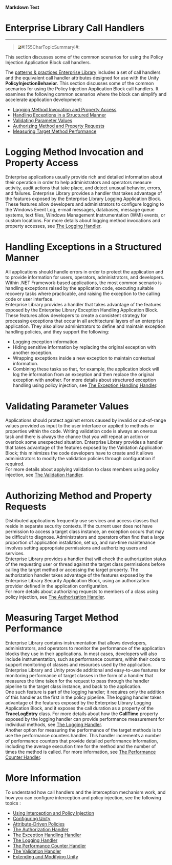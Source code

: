 ﻿---
Source File Name: 75-Interception.docx
AssetID: 969b6f02-4da3-41d1-8527-c9e0009d1632
Title: Enterprise Library Call Handlers
Order In ToC: 2\6\3
Output Filename: 2\6\3_Enterprise Library Call Handlers.markdown
---

#### Markdown Test ####
# Enterprise Library Call Handlers #
----------


> ![](../../images/note.gif)#!155CharTopicSummary!#:
> 
This section discusses some of the common scenarios for using the Policy Injection Application Block call handlers.

The [patterns & practices Enterprise Library](http://msdn.microsoft.com/entlib/) includes a set of call handlers and the equivalent call handler attributes designed for use with the Unity **PolicyInjectionBehavior**. This section discusses some of the common scenarios for using the Policy Injection Application Block call handlers. It examines the following common scenarios where the block can simplify and accelerate application development:  
+ <a href="#scenarios_logging" xmlns:dt="uuid:C2F41010-65B3-11d1-A29F-00AA00C14882" xmlns:xlink="http://www.w3.org/1999/xlink" xmlns:MSHelp="http://msdn.microsoft.com/mshelp">Logging Method Invocation and Property Access</a>
+ <a href="#scenarios_exceptions" xmlns:dt="uuid:C2F41010-65B3-11d1-A29F-00AA00C14882" xmlns:xlink="http://www.w3.org/1999/xlink" xmlns:MSHelp="http://msdn.microsoft.com/mshelp">Handling Exceptions in a Structured Manner</a>
+ <a href="#scenarios_validation" xmlns:dt="uuid:C2F41010-65B3-11d1-A29F-00AA00C14882" xmlns:xlink="http://www.w3.org/1999/xlink" xmlns:MSHelp="http://msdn.microsoft.com/mshelp">Validating Parameter Values</a>
+ <a href="#scenarios_authorization" xmlns:dt="uuid:C2F41010-65B3-11d1-A29F-00AA00C14882" xmlns:xlink="http://www.w3.org/1999/xlink" xmlns:MSHelp="http://msdn.microsoft.com/mshelp">Authorizing Method and Property Requests</a>
+ <a href="#scenarios_performance" xmlns:dt="uuid:C2F41010-65B3-11d1-A29F-00AA00C14882" xmlns:xlink="http://www.w3.org/1999/xlink" xmlns:MSHelp="http://msdn.microsoft.com/mshelp">Measuring Target Method Performance</a>

# Logging Method Invocation and Property Access #
<a name="scenarios_logging" href="#" xmlns:xlink="http://www.w3.org/1999/xlink"><span /></a>Enterprise applications usually provide rich and detailed information about their operation in order to help administrators and operators measure activity, audit actions that take place, and detect unusual behavior, errors, and failures. Enterprise Library provides a handler that takes advantage of the features exposed by the Enterprise Library Logging Application Block. These features allow developers and administrators to configure logging to the Windows Event Log, e-mail messages, databases, message queue systems, text files, Windows Management Instrumentation (WMI) events, or custom locations. For more details about logging method invocations and property accesses, see [The Logging Handler](test-markdown_e7d4bacf-a864-4a50-b7c3-88acec5c4d7d.html).  

# Handling Exceptions in a Structured Manner #
<a name="scenarios_exceptions" href="#" xmlns:xlink="http://www.w3.org/1999/xlink"><span /></a>All applications should handle errors in order to protect the application and to provide information for users, operators, administrators, and developers. Within .NET Framework-based applications, the most common scenario is handling exceptions raised by the application code, executing suitable recovery tasks where practicable, and raising the exception to the calling code or user interface.  
Enterprise Library provides a handler that takes advantage of the features exposed by the Enterprise Library Exception Handling Application Block. These features allow developers to create a consistent strategy for processing exceptions that occur in all architectural layers of an enterprise application. They also allow administrators to define and maintain exception handling policies, and they support the following:  
+ Logging exception information.
+ Hiding sensitive information by replacing the original exception with another exception.
+ Wrapping exceptions inside a new exception to maintain contextual information.
+ Combining these tasks so that, for example, the application block will log the information from an exception and then replace the original exception with another.
For more details about structured exception handling using policy injection, see [The Exception Handling Handler](test-markdown_d874dee7-1158-4cd7-900a-d592b5da5e69.html).  

# Validating Parameter Values #
<a name="scenarios_validation" href="#" xmlns:xlink="http://www.w3.org/1999/xlink"><span /></a>Applications should protect against errors caused by invalid or out-of-range values provided as input to the user interface or applied to methods or properties within the code. Writing validation code is always an onerous task and there is always the chance that you will repeat an action or overlook some unexpected situation. Enterprise Library provides a handler that takes advantage of the features exposed by the Validation Application Block; this minimizes the code developers have to create and it allows administrators to modify the validation policies through configuration if required.  
For more details about applying validation to class members using policy injection, see [The Validation Handler](test-markdown_ad452cb9-20c7-4db2-9801-73417714f46c.html).  

# Authorizing Method and Property Requests #
<a name="scenarios_authorization" href="#" xmlns:xlink="http://www.w3.org/1999/xlink"><span /></a>Distributed applications frequently use services and access classes that reside in separate security contexts. If the current user does not have permission to access a target class instance, an exception occurs that may be difficult to diagnose. Administrators and operators often find that a large proportion of application installation, set up, and run-time maintenance involves setting appropriate permissions and authorizing users and services.  
Enterprise Library provides a handler that will check the authorization status of the requesting user or thread against the target class permissions before calling the target method or accessing the target property. The authorization handler takes advantage of the features exposed by the Enterprise Library Security Application Block, using an authorization provider defined in the application configuration.  
For more details about authorizing requests to members of a class using policy injection, see [The Authorization Handler](test-markdown_f27ca9a4-3284-4917-91b9-f2b8c73f24f0.html).  

# Measuring Target Method Performance #
<a name="scenarios_performance" href="#" xmlns:xlink="http://www.w3.org/1999/xlink"><span /></a>Enterprise Library contains instrumentation that allows developers, administrators, and operators to monitor the performance of the application blocks they use in their applications. In most cases, developers will also include instrumentation, such as performance counters, within their code to support monitoring of classes and resources used by the application. Enterprise Library and Unity provide additional and easy-to-use features for monitoring performance of target classes in the form of a handler that measures the time taken for the request to pass through the handler pipeline to the target class instance, and back to the application.   
One such feature is part of the logging handler; it requires only the addition of this handler as the first in the policy pipeline. The logging handler takes advantage of the features exposed by the Enterprise Library Logging Application Block, and it exposes the call duration as a property of the **TraceLogEntry** class. For more details about how the **CallTime** property exposed by the logging handler can provide performance measurement for individual methods, see [The Logging Handler](test-markdown_e7d4bacf-a864-4a50-b7c3-88acec5c4d7d.html).  
Another option for measuring the performance of the target methods is to use the performance counters handler. This handler increments a number of performance counters that provide detailed performance information, including the average execution time for the method and the number of times the method is called. For more information, see [The Performance Counter Handler](test-markdown_7f7053e1-9db6-433c-878f-b8a41b1d2a49.html).  

# More Information #
To understand how call handlers and the interception mechanism work, and how you can configure interception and policy injection, see the following topics :  
+ [Using Interception and Policy Injection](test-markdown_7a2c7fa6-28c2-479e-8df9-b4651824eb94.html)
+ [Configuring Unity](test-markdown_62fd666c-08c5-424a-b484-9e0b87994997.html)
+ [Attribute-Driven Policies](test-markdown_456aac54-4ba3-4904-adae-36fb5227fabc.html)
+ [The Authorization Handler](test-markdown_f27ca9a4-3284-4917-91b9-f2b8c73f24f0.html)
+ [The Exception Handling Handler](test-markdown_d874dee7-1158-4cd7-900a-d592b5da5e69.html)
+ [The Logging Handler](test-markdown_e7d4bacf-a864-4a50-b7c3-88acec5c4d7d.html)
+ [The Performance Counter Handler](test-markdown_7f7053e1-9db6-433c-878f-b8a41b1d2a49.html)
+ [The Validation Handler](test-markdown_ad452cb9-20c7-4db2-9801-73417714f46c.html)
+ [Extending and Modifying Unity](test-markdown_13f11174-8fd1-4406-8bc7-9da9c762811d.html)


